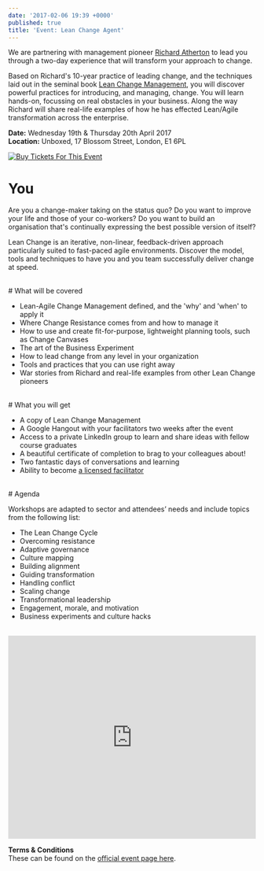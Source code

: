 ```yaml
---
date: '2017-02-06 19:39 +0000'
published: true
title: 'Event: Lean Change Agent'
---
```

We are partnering with management pioneer [Richard Atherton](http://richardatherton.net/) to lead you through a two-day experience that will transform your approach to change.<br/>

Based on Richard's 10-year practice of leading change, and the techniques laid out in the seminal book [Lean Change Management](http://leanchange.org/lean-change-management/), you will discover powerful practices for introducing, and managing, change. You will learn hands-on, focussing on real obstacles in your business. Along the way Richard will share real-life examples of how he has effected Lean/Agile transformation across the enterprise.<br/>

<b>Date:</b> Wednesday 19th & Thursday 20th April 2017<br/>
<b>Location:</b> Unboxed, 17 Blossom Street, London, E1 6PL<br/>

<a href="https://www.picatic.com/lean-change-agent-london-april?utm_source=promotion&utm_medium=button&utm_campaign=100620" target="_blank"> <img border="0" src="https://www.picatic.com/img/picatic-buy-button-grey.png" alt="Buy Tickets For This Event" /> </a>


# You
Are you a change-maker taking on the status quo? Do you want to improve your life and those of your co-workers? Do you want to build an organisation that's continually expressing the best possible version of itself?<br/>

Lean Change is an iterative, non-linear, feedback-driven approach particularly suited to fast-paced agile environments. Discover the model, tools and techniques to have you and you team successfully deliver change at speed.<br/>

<br/>
# What will be covered

- Lean-Agile Change Management defined, and the 'why' and 'when' to apply it
- Where Change Resistance comes from and how to manage it
- How to use and create fit-for-purpose, lightweight planning tools, such as Change Canvases
- The art of the Business Experiment
- How to lead change from any level in your organization
- Tools and practices that you can use right away
- War stories from Richard and real-life examples from other Lean Change pioneers

<br/>
# What you will get

- A copy of Lean Change Management
- A Google Hangout with your facilitators two weeks after the event
- Access to a private LinkedIn group to learn and share ideas with fellow course graduates
- A beautiful certificate of completion to brag to your colleagues about!
- Two fantastic days of conversations and learning
- Ability to become [a licensed facilitator](http://leanchange.org/workshop/becoming-a-lean-change-agent-facilitator)

<br/>
# Agenda

Workshops are adapted to sector and attendees’ needs and include topics from the following list:<br/>

- The Lean Change Cycle
- Overcoming resistance
- Adaptive governance
- Culture mapping
- Building alignment
- Guiding transformation
- Handling conflict
- Scaling change
- Transformational leadership
- Engagement, morale, and motivation
- Business experiments and culture hacks


<br/>
<iframe src="https://www.picatic.com/events/widget/100620?utm_source=promotion&utm_medium=widget&utm_campaign=100620&event_title=true&event_image=true&ticket_description=true&width=std" frameborder="0" style="display:block;height:413px;max-width:none;width:100%;"></iframe>


<b>Terms & Conditions</b><br/>
These can be found on the [official event page here](https://www.picatic.com/lean-change-agent-london-april).





